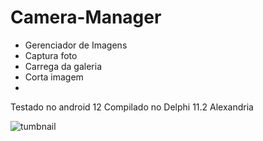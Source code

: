 # Camera-Manager
- Gerenciador de Imagens  
- Captura foto 
- Carrega da galeria 
- Corta imagem
- 
Testado no android 12
Compilado no Delphi 11.2 Alexandria


![tumbnail](https://user-images.githubusercontent.com/34917070/149828692-4269a09c-67ce-4ec4-928e-2789f0e5f25e.jpg)
